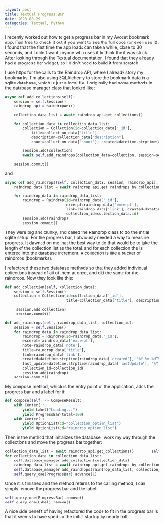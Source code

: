 ```yaml
---
layout: post
title: Textual Progress Bar
date: 2023-08-29
categories: Textual, Python
---
```

I recently worked out how to get a progress bar in my Avocet bookmark app. Feel free to check it out if you want to see the full code (or even use it). I found that the first time the app loads can take a while, close to 30 seconds, and I didn't want anyone who uses it to think the it was stuck. After looking through the Textual documentation, I found that they already had a progress bar widget, so I didn't need to build it from scratch.

I use httpx for the calls to the Raindrop API, where I already story my bookmarks. I'm also using SQLAlchemy to store the bookmark data in a sqlite database, which is just a local file. I originally had some methods in the database manager class that looked like:

```python
async def add_collections(self):
    session = self.Session()
    raindrop_api = RaindropAPI()

    collection_data_list = await raindrop_api.get_collections()

    for collection_data in collection_data_list:
        collection = Collection(id=collection_data['_id'],
            title=collection_data['title'],
            description=collection_data["description"], 
            count=collection_data['count'], created=datetime.strptime(collection_data['created'], "%Y-%m-%dT%H:%M:%S.%fZ"), last_update=datetime.strptime(collection_data['lastUpdate'], "%Y-%m-%dT%H:%M:%S.%fZ"))

        session.add(collection)
        await self.add_raindrops(collection_data=collection, session=session, raindrop_api=raindrop_api)

    session.commit()
```

and

```python
async def add_raindrops(self, collection_data, session, raindrop_api):
    raindrop_data_list = await raindrop_api.get_raindrops_by_collection_id(collection_data.id)

    for raindrop_data in raindrop_data_list:
        raindrop = Raindrop(id=raindrop_data['_id'],
                            excerpt=raindrop_data['excerpt'],
                            link=raindrop_data['link'], created=datetime.strptime(raindrop_data['created'], "%Y-%m-%dT%H:%M:%S.%fZ"), last_update=datetime.strptime(raindrop_data['lastUpdate'], "%Y-%m-%dT%H:%M:%S.%fZ"),
                            collection_id=collection_data.id)
        session.add(raindrop)
        session.commit()
```

They were big and clunky, and called the Raindrop class to do the initial sqlite setup. For the progress bar, I obviously needed a way to measure progress. It dawned on me that the best way to do that would be to take the length of the collection list as the total, and for each collection the is entered into the database increment. A collection is like a bucket of raindrops (bookmarks).

I refactored these two database methods so that they added individual collections instead of all of them at once, and did the same for the raindrops. Now they look like this:

```python
def add_collection(self, collection_data):
    session = self.Session()
    collection = Collection(id=collection_data['_id'],
                            title=collection_data['title'], description=collection_data["description"], count=collection_data['count'], created=datetime.strptime(collection_data['created'], "%Y-%m-%dT%H:%M:%S.%fZ"), last_update=datetime.strptime(collection_data['lastUpdate'], "%Y-%m-%dT%H:%M:%S.%fZ"))

     session.add(collection)        
     session.commit()

def add_raindrops(self, raindrop_data_list, collection_id):
    session = self.Session()
    for raindrop_data in raindrop_data_list:
        raindrop = Raindrop(id=raindrop_data['_id'],
        excerpt=raindrop_data['excerpt'],
        note=raindrop_data['note'],
        title=raindrop_data['title'],
        link=raindrop_data['link'],
        created=datetime.strptime(raindrop_data['created'], "%Y-%m-%dT%H:%M:%S.%fZ"),
        last_update=datetime.strptime(raindrop_data['lastUpdate'], "%Y-%m-%dT%H:%M:%S.%fZ"),
        collection_id=collection_id)
        session.add(raindrop)
    session.commit()
```

My compose method, which is the entry point of the application, adds the progress bar and a label for it:

```python
def compose(self) -> ComposeResult:
    with Center():
        yield Label("Loading...")
        yield ProgressBar(total=100)
    with Center():
        yield OptionList(id="collection_option_list")
        yield OptionList(id="raindrop_option_list")
```

Then in the method that initializes the database I work my way through the collections and move the progress bar together:

```python
collection_data_list = await raindrop_api.get_collections()        self.query_one(ProgressBar).update(total=len(collection_data_list))
for collection_data in collection_data_list:
    self.database_manager.add_collection(collection_data)
    raindrop_data_list = await raindrop_api.get_raindrops_by_collection_id(collection_data["_id"])
    self.database_manager.add_raindrops(raindrop_data_list, collection_data["_id"])
    self.query_one(ProgressBar).advance(1)
```

Once it is finished and the method returns to the calling method, I can simply remove the progress bar and the label:

```python
self.query_one(ProgressBar).remove()
self.query_one(Label).remove()
```

A nice side benefit of having refactored the code to fit in the progress bar is that it seems to have sped up the initial startup by nearly half.
